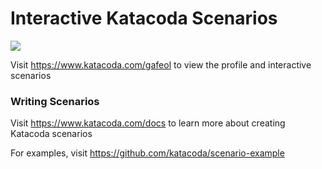# Interactive Katacoda Scenarios

[![](http://shields.katacoda.com/katacoda/gafeol/count.svg)](https://www.katacoda.com/gafeol "Get your profile on Katacoda.com")

Visit https://www.katacoda.com/gafeol to view the profile and interactive scenarios

### Writing Scenarios
Visit https://www.katacoda.com/docs to learn more about creating Katacoda scenarios

For examples, visit https://github.com/katacoda/scenario-example
